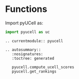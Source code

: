 # Functions

Import pyUCell as:
```python
import pyucell as uc
```


```{eval-rst}
.. currentmodule:: pyucell
```


```{eval-rst}
.. autosummary::
   :nosignatures:
   :toctree: generated

   pyucell.compute_ucell_scores
   pyucell.get_rankings
```